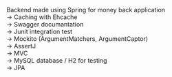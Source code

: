 Backend made using Spring for money back application <br> 
-> Caching with Ehcache <br> 
-> Swagger documantation <br> 
-> Junit integration test <br>
-> Mockito (ArgumentMatchers, ArgumentCaptor) <br>
-> AssertJ <br>
-> MVC <br> 
-> MySQL database / H2 for testing <br> 
-> JPA <br> 
